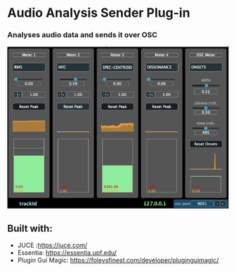 # Audio Analysis Sender Plug-in 

### Analyses audio data and sends it over OSC 

![alt text](screenshot/screenshot.png)


## Built with: 

- JUCE :https://juce.com/
- Essentia: https://essentia.upf.edu/
- Plugin Gui Magic: https://foleysfinest.com/developer/pluginguimagic/

